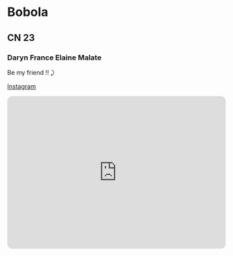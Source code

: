 # Bobola
## CN 23
### Daryn France Elaine Malate 


Be my friend !! ⤸

[Instagram](https://www.instagram.com/darrsz_/)

<iframe style="border-radius:12px" src="https://open.spotify.com/embed/playlist/3AdBEU037nJBURYljsVp35?utm_source=generator" width="100%" height="352" frameBorder="0" allowfullscreen="" allow="autoplay; clipboard-write; encrypted-media; fullscreen; picture-in-picture" loading="lazy"></iframe>
